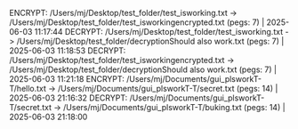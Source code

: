 ENCRYPT: /Users/mj/Desktop/test_folder/test_isworking.txt -> /Users/mj/Desktop/test_folder/test_isworkingencrypted.txt (pegs: 7) | 2025-06-03 11:17:44
DECRYPT: /Users/mj/Desktop/test_folder/test_isworking.txt -> /Users/mj/Desktop/test_folder/decryptionShould also work.txt (pegs: 7) | 2025-06-03 11:18:53
DECRYPT: /Users/mj/Desktop/test_folder/test_isworkingencrypted.txt -> /Users/mj/Desktop/test_folder/decryptionShould also work.txt (pegs: 7) | 2025-06-03 11:21:18
ENCRYPT: /Users/mj/Documents/gui_plsworkT-T/hello.txt -> /Users/mj/Documents/gui_plsworkT-T/secret.txt (pegs: 14) | 2025-06-03 21:16:32
DECRYPT: /Users/mj/Documents/gui_plsworkT-T/secret.txt -> /Users/mj/Documents/gui_plsworkT-T/buking.txt (pegs: 14) | 2025-06-03 21:18:00
